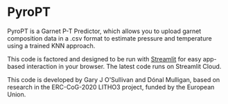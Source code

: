# PyroPT
PyroPT is a Garnet P-T Predictor, which allows you to upload garnet composition data in a .csv format to estimate pressure and temperature using a trained KNN approach.

This code is factored and designed to be run with [Streamlit](https://streamlit.io/) for easy app-based interaction in your browser.
The latest code runs on Streamlit Cloud.

This code is developed by Gary J O'Sullivan and Dónal Mulligan, based on research in the ERC-CoG-2020 LITHO3 project, funded by the European Union. 
